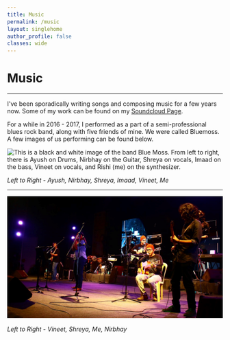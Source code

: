 ```yaml
---
title: Music
permalink: /music
layout: singlehome
author_profile: false
classes: wide
---
```


# Music
---

I've been sporadically writing songs and composing music for a few years now.
Some of my work can be found on my [Soundcloud Page](https://soundcloud.com/rishivanukuru).

For a while in 2016 - 2017, I performed as a part of a semi-professional blues rock band, along with five friends of mine.
We were called Bluemoss. A few images of us performing can be found below.

![This is a black and white image of the band Blue Moss. From left to right, there is Ayush on Drums, Nirbhay on the Guitar, Shreya on vocals, Imaad on the bass, Vineet on vocals, and Rishi (me) on the synthesizer.](\assets\img\bluemoss-compressor.jpg)

*Left to Right - Ayush, Nirbhay, Shreya, Imaad, Vineet, Me*

---

![This is another image of Bluemoss performing on stage.](\assets\img\fullband.jpg)

*Left to Right - Vineet, Shreya, Me, Nirbhay*

